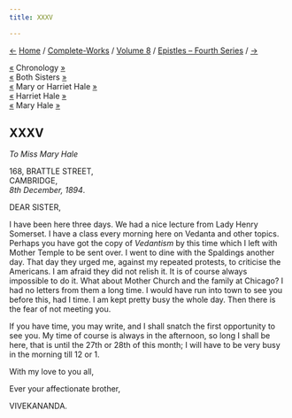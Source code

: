 ```yaml
---
title: XXXV

---
```

<div>

[←](034_diwanji.htm) [Home](../../../index.htm) /
[Complete-Works](../../complete_works.htm) / [Volume
8](../volume_8_contents.htm) / [Epistles – Fourth
Series](epistles_fourth_series_contents.htm) / [→](036_sister.htm)

  

[«](../../volume_9/letters_fifth_series/045_mother.htm) Chronology
[»](036_sister.htm)  
[«](025_sisters.htm) Both Sisters [»](042_babies.htm)  
[«](032_sister.htm) Mary or Harriet Hale [»](036_sister.htm)  
[«](025_sisters.htm) Harriet Hale [»](042_babies.htm)  
[«](032_sister.htm) Mary Hale [»](036_sister.htm)

## XXXV

*To Miss Mary Hale*

168, BRATTLE STREET,  
CAMBRIDGE,  
*8th December, 1894*.

DEAR SISTER,

I have been here three days. We had a nice lecture from Lady Henry
Somerset. I have a class every morning here on Vedanta and other topics.
Perhaps you have got the copy of *Vedantism* by this time which I left
with Mother Temple to be sent over. I went to dine with the Spaldings
another day. That day they urged me, against my repeated protests, to
criticise the Americans. I am afraid they did not relish it. It is of
course always impossible to do it. What about Mother Church and the
family at Chicago? I had no letters from them a long time. I would have
run into town to see you before this, had I time. I am kept pretty busy
the whole day. Then there is the fear of not meeting you.

If you have time, you may write, and I shall snatch the first
opportunity to see you. My time of course is always in the afternoon, so
long I shall be here, that is until the 27th or 28th of this month; I
will have to be very busy in the morning till 12 or 1.

With my love to you all,

Ever your affectionate brother,

VIVEKANANDA.

</div>
